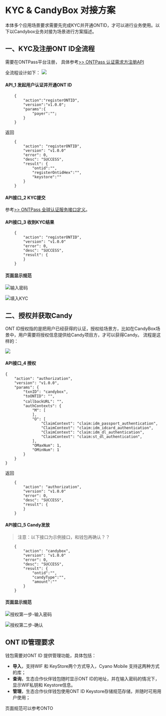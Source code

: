# KYC & CandyBox 对接方案

本体多个应用场景要求需要先完成KYC并开通ONTID，才可以进行业务使用。以下以Candybox业务对接为场景进行方案描述。


## 一、KYC及注册ONT ID全流程


需要在ONTPass平台注册， 具体参考[>> ONTPass 认证需求方注册API](http://pro-docs.ont.io/#/docs-cn/ontpass/ontpass-auth?id=step-3-ontpass%E5%B9%B3%E5%8F%B0%E6%B3%A8%E5%86%8C)

全流程设计如下：
![](./img/register.png)


#### API_1 发起用户认证并开通ONT ID
```
	{
		"action":"registerONTID",
		"version":"v1.0.0";
		"params":{
			"payer":"";
		}
	}
```

返回
```
	{
		"action": "registerONTID",
		"version": "v1.0.0"
		"error": 0,
		"desc": "SUCCESS",
		"result": {
			"ontid":"",
			"registerOntidHex":"",
			"keystore":""	
		}
	}
```
#### API接口_2 KYC提交

参考[>> ONTPass 全球认证服务接口定义](http://pro-docs.ont.io/#/docs-cn/ontpass/ONTTA)。

#### API接口_3 收到KYC结果

```
	{
		"action": "registerONTID",
		"version": "v1.0.0"
		"error": 0,
		"desc": "SUCCESS",
		"result": {
		}
	}
```

#### 页面显示规范

![输入密码](./img/ui-register.jpg) 

![填入KYC](./img/ui-kyc1.jpg) 


## 二、授权并获取Candy

ONT ID授权指的是把用户已经获得的认证，授权给场景方，比如在CandyBox场景中，用户需要将授权信息提供给Candy项目方，才可以获得Candy。 流程是这样的：

![](./img/auth.png)


#### API接口_4 授权
```
{
	"action": "authorization",
	"version": "v1.0.0",
	"params": {
        "txnID": "candybox",
		"toONTID": "",
		"callbackURL": ""，
		"authContexts": {
			"M": [
			],
			"O": [
				"ClaimContext": "claim:idm_passport_authentication",
				"ClaimContext": "claim:idm_idcard_authentication",
				"ClaimContext": "claim:idm_dl_authentication",
				"ClaimContext": "claim:st_dl_authentication",
			],
			"OMaxNum": 1,
			"OMinNum": 1
		}
	}
}
```

返回
```
	{
		"action": "authorization",
		"version": "v1.0.0"
		"error": 0,
		"desc": "SUCCESS",
		"result": {	
		}
	}
```

#### API接口_5 Candy发放

> 注意：以下接口为示例接口，和钱包再确认？？

```
	{
		"action": "candybox",
		"version": "v1.0.0"
		"error": 0,
		"desc": "SUCCESS",
		"result": {
            "ontid":"",
            "candyType":"",
            "amount":""
		}
	}
```



#### 页面显示规范

![授权第一步-输入密码](./img/ui-password.jpg) 

![授权第二步-确认](./img/ui-kyc1.jpg) 


## ONT ID管理要求

钱包需要对ONT ID 提供管理功能，具体包括：

* **导入**，支持WIF 和 KeyStore两个方式导入，Cyano Mobile 支持这两种方式的库；
* **查询**，生态合作伙伴钱包随时显示ONT ID的地址，并在输入密码的情况下，显示WIF私钥和 Keystore信息。 
* **管理**，生态合作伙伴钱包使用ONT ID Keystore存储规范存储，并随时可用用户使用；

页面规范可以参考ONTO
